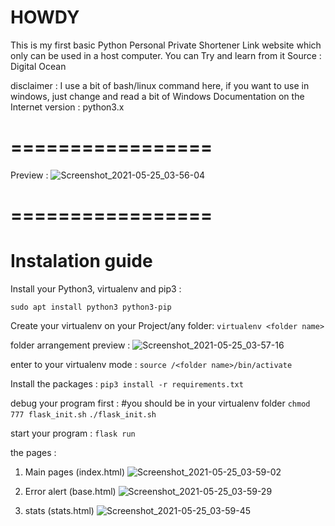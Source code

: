 # HOWDY

This is my first basic Python Personal Private Shortener Link website which only can be used in a host computer. You can Try and learn from it
Source : Digital Ocean

disclaimer : I use a bit of bash/linux command here, if you want to use in windows, just change and read a bit of Windows Documentation on the Internet
version : python3.x
# =================
Preview :
![Screenshot_2021-05-25_03-56-04](https://user-images.githubusercontent.com/56288323/119406538-281ac680-bd0d-11eb-8615-843c7c91a689.png)

# =================
# Instalation guide

Install your Python3, virtualenv and pip3 :

```sudo apt install python3 python3-pip``` 

Create your virtualenv on your Project/any folder:
```virtualenv <folder name>```

folder arrangement preview :
![Screenshot_2021-05-25_03-57-16](https://user-images.githubusercontent.com/56288323/119406663-4f719380-bd0d-11eb-9dc9-f27474e70600.png)


enter to your virtualenv mode :
```source /<folder name>/bin/activate```

Install the packages :
```pip3 install -r requirements.txt```

debug your program first :
#you should be in your virtualenv folder
```chmod 777 flask_init.sh```
```./flask_init.sh```

start your program :
```flask run```

the pages :
1. Main pages (index.html)
![Screenshot_2021-05-25_03-59-02](https://user-images.githubusercontent.com/56288323/119406913-ad05e000-bd0d-11eb-8100-a2fdb7194f96.png)

2. Error alert (base.html)
![Screenshot_2021-05-25_03-59-29](https://user-images.githubusercontent.com/56288323/119406926-b2fbc100-bd0d-11eb-9172-f35afd137999.png)

3. stats (stats.html)
![Screenshot_2021-05-25_03-59-45](https://user-images.githubusercontent.com/56288323/119406938-b98a3880-bd0d-11eb-8391-5b5994fd4976.png)
